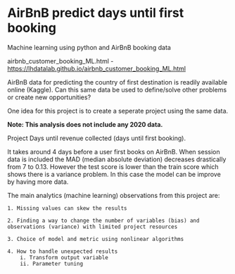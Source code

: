 # AirBnB predict days until first booking

Machine learning using python and AirBnB booking data
 
 airbnb_customer_booking_ML.html - https://lhdatalab.github.io/airbnb_customer_booking_ML.html 

AirBnB data for predicting the country of first destination is readily
available online (Kaggle). Can this same data be used to define/solve 
other problems or create new opportunities?

One idea for this project is to create a seperate project using the same data. 

<b>Note: This analysis does not include any 2020 data.</b>

Project Days until revenue collected (days until first booking).

It takes around 4 days before a user first books on AirBnB. When session data is included the MAD (median absolute deviation) decreases drastically from 7 to 0.13. However the test score is lower than the train score which shows there is a variance problem. In this case the model can be improve by having more data.

The main analytics (machine learning) observations from this project are:

    1. Missing values can skew the results

    2. Finding a way to change the number of variables (bias) and 
    observations (variance) with limited project resources

    3. Choice of model and metric using nonlinear algorithms

    4. How to handle unexpected results
        i. Transform output variable
        ii. Parameter tuning
